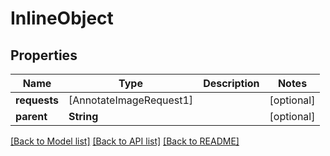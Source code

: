 # InlineObject

## Properties
Name | Type | Description | Notes
------------ | ------------- | ------------- | -------------
**requests** | [AnnotateImageRequest1] |  | [optional] 
**parent** | **String** |  | [optional] 

[[Back to Model list]](../README.md#documentation-for-models) [[Back to API list]](../README.md#documentation-for-api-endpoints) [[Back to README]](../README.md)


